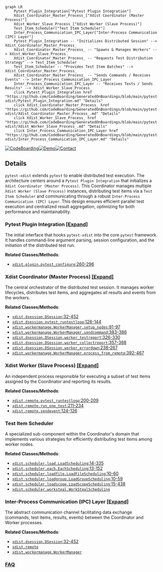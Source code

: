 ```mermaid
graph LR
    Pytest_Plugin_Integration["Pytest Plugin Integration"]
    Xdist_Coordinator_Master_Process_["Xdist Coordinator (Master Process)"]
    Xdist_Worker_Slave_Process_["Xdist Worker (Slave Process)"]
    Test_Item_Scheduler["Test Item Scheduler"]
    Inter_Process_Communication_IPC_Layer["Inter-Process Communication (IPC) Layer"]
    Pytest_Plugin_Integration -- "Initializes Distributed Session" --> Xdist_Coordinator_Master_Process_
    Xdist_Coordinator_Master_Process_ -- "Spawns & Manages Workers" --> Xdist_Worker_Slave_Process_
    Xdist_Coordinator_Master_Process_ -- "Requests Test Distribution Strategy" --> Test_Item_Scheduler
    Test_Item_Scheduler -- "Provides Test Item Batches" --> Xdist_Coordinator_Master_Process_
    Xdist_Coordinator_Master_Process_ -- "Sends Commands / Receives Events" --> Inter_Process_Communication_IPC_Layer
    Inter_Process_Communication_IPC_Layer -- "Receives Tests / Sends Results" --> Xdist_Worker_Slave_Process_
    click Pytest_Plugin_Integration href "https://github.com/CodeBoarding/GeneratedOnBoardings/blob/main/pytest-xdist/Pytest_Plugin_Integration.md" "Details"
    click Xdist_Coordinator_Master_Process_ href "https://github.com/CodeBoarding/GeneratedOnBoardings/blob/main/pytest-xdist/Xdist_Coordinator_Master_Process_.md" "Details"
    click Xdist_Worker_Slave_Process_ href "https://github.com/CodeBoarding/GeneratedOnBoardings/blob/main/pytest-xdist/Xdist_Worker_Slave_Process_.md" "Details"
    click Inter_Process_Communication_IPC_Layer href "https://github.com/CodeBoarding/GeneratedOnBoardings/blob/main/pytest-xdist/Inter_Process_Communication_IPC_Layer.md" "Details"
```

[![CodeBoarding](https://img.shields.io/badge/Generated%20by-CodeBoarding-9cf?style=flat-square)](https://github.com/CodeBoarding/GeneratedOnBoardings)[![Demo](https://img.shields.io/badge/Try%20our-Demo-blue?style=flat-square)](https://www.codeboarding.org/demo)[![Contact](https://img.shields.io/badge/Contact%20us%20-%20contact@codeboarding.org-lightgrey?style=flat-square)](mailto:contact@codeboarding.org)

## Details

`pytest-xdist` extends `pytest` to enable distributed test execution. The architecture centers around a `Pytest Plugin Integration` that initializes a `Xdist Coordinator (Master Process)`. This Coordinator manages multiple `Xdist Worker (Slave Process)` instances, distributing test items via a `Test Item Scheduler` and communicating through a robust `Inter-Process Communication (IPC) Layer`. This design ensures efficient parallel test execution and centralized result aggregation, optimizing for both performance and maintainability.

### Pytest Plugin Integration [[Expand]](./Pytest_Plugin_Integration.md)
The initial interface that hooks `pytest-xdist` into the core `pytest` framework. It handles command-line argument parsing, session configuration, and the initiation of the distributed test run.


**Related Classes/Methods**:

- <a href="https://github.com/pytest-dev/pytest-xdist/blob/master/src/xdist/plugin.py#L260-L296" target="_blank" rel="noopener noreferrer">`xdist.plugin.pytest_configure`:260-296</a>


### Xdist Coordinator (Master Process) [[Expand]](./Xdist_Coordinator_Master_Process_.md)
The central orchestrator of the distributed test session. It manages worker lifecycles, distributes test items, and aggregates all results and events from the workers.


**Related Classes/Methods**:

- <a href="https://github.com/pytest-dev/pytest-xdist/blob/master/src/xdist/dsession.py#L32-L452" target="_blank" rel="noopener noreferrer">`xdist.dsession.DSession`:32-452</a>
- <a href="https://github.com/pytest-dev/pytest-xdist/blob/master/src/xdist/dsession.py#L128-L144" target="_blank" rel="noopener noreferrer">`xdist.dsession.pytest_runtestloop`:128-144</a>
- <a href="https://github.com/pytest-dev/pytest-xdist/blob/master/src/xdist/workermanage.py#L91-L97" target="_blank" rel="noopener noreferrer">`xdist.workermanage.WorkerManager.setup_nodes`:91-97</a>
- <a href="https://github.com/pytest-dev/pytest-xdist/blob/master/src/xdist/workermanage.py#L383-L386" target="_blank" rel="noopener noreferrer">`xdist.workermanage.WorkerManager.sendcommand`:383-386</a>
- <a href="https://github.com/pytest-dev/pytest-xdist/blob/master/src/xdist/dsession.py#L326-L330" target="_blank" rel="noopener noreferrer">`xdist.dsession.DSession.worker_testreport`:326-330</a>
- <a href="https://github.com/pytest-dev/pytest-xdist/blob/master/src/xdist/dsession.py#L357-L368" target="_blank" rel="noopener noreferrer">`xdist.dsession.DSession.worker_collectreport`:357-368</a>
- <a href="https://github.com/pytest-dev/pytest-xdist/blob/master/src/xdist/dsession.py#L238-L267" target="_blank" rel="noopener noreferrer">`xdist.dsession.DSession.worker_errordown`:238-267</a>
- <a href="https://github.com/pytest-dev/pytest-xdist/blob/master/src/xdist/workermanage.py#L392-L467" target="_blank" rel="noopener noreferrer">`xdist.workermanage.WorkerManager.process_from_remote`:392-467</a>


### Xdist Worker (Slave Process) [[Expand]](./Xdist_Worker_Slave_Process_.md)
An independent process responsible for executing a subset of test items assigned by the Coordinator and reporting its results.


**Related Classes/Methods**:

- <a href="https://github.com/pytest-dev/pytest-xdist/blob/master/src/xdist/remote.py#L200-L209" target="_blank" rel="noopener noreferrer">`xdist.remote.pytest_runtestloop`:200-209</a>
- <a href="https://github.com/pytest-dev/pytest-xdist/blob/master/src/xdist/remote.py#L211-L234" target="_blank" rel="noopener noreferrer">`xdist.remote.run_one_test`:211-234</a>
- <a href="https://github.com/pytest-dev/pytest-xdist/blob/master/src/xdist/remote.py#L124-L126" target="_blank" rel="noopener noreferrer">`xdist.remote.sendevent`:124-126</a>


### Test Item Scheduler
A specialized sub-component within the Coordinator's domain that implements various strategies for efficiently distributing test items among worker nodes.


**Related Classes/Methods**:

- <a href="https://github.com/pytest-dev/pytest-xdist/blob/master/src/xdist/scheduler/load.py#L14-L335" target="_blank" rel="noopener noreferrer">`xdist.scheduler.load.LoadScheduling`:14-335</a>
- <a href="https://github.com/pytest-dev/pytest-xdist/blob/master/src/xdist/scheduler/each.py#L13-L152" target="_blank" rel="noopener noreferrer">`xdist.scheduler.each.EachScheduling`:13-152</a>
- <a href="https://github.com/pytest-dev/pytest-xdist/blob/master/src/xdist/scheduler/loadfile.py#L10-L60" target="_blank" rel="noopener noreferrer">`xdist.scheduler.loadfile.LoadFileScheduling`:10-60</a>
- <a href="https://github.com/pytest-dev/pytest-xdist/blob/master/src/xdist/scheduler/loadgroup.py#L10-L59" target="_blank" rel="noopener noreferrer">`xdist.scheduler.loadgroup.LoadGroupScheduling`:10-59</a>
- <a href="https://github.com/pytest-dev/pytest-xdist/blob/master/src/xdist/scheduler/loadscope.py#L15-L438" target="_blank" rel="noopener noreferrer">`xdist.scheduler.loadscope.LoadScopeScheduling`:15-438</a>
- <a href="https://github.com/pytest-dev/pytest-xdist/blob/master/src/xdist/scheduler/worksteal.py" target="_blank" rel="noopener noreferrer">`xdist.scheduler.worksteal.WorkStealScheduling`</a>


### Inter-Process Communication (IPC) Layer [[Expand]](./Inter_Process_Communication_IPC_Layer.md)
The abstract communication channel facilitating data exchange (commands, test items, results, events) between the Coordinator and Worker processes.


**Related Classes/Methods**:

- <a href="https://github.com/pytest-dev/pytest-xdist/blob/master/src/xdist/dsession.py#L32-L452" target="_blank" rel="noopener noreferrer">`xdist.dsession.DSession`:32-452</a>
- <a href="https://github.com/pytest-dev/pytest-xdist/blob/master/src/xdist/remote.py" target="_blank" rel="noopener noreferrer">`xdist.remote`</a>
- <a href="https://github.com/pytest-dev/pytest-xdist/blob/master/src/xdist/workermanage.py" target="_blank" rel="noopener noreferrer">`xdist.workermanage.WorkerManager`</a>




### [FAQ](https://github.com/CodeBoarding/GeneratedOnBoardings/tree/main?tab=readme-ov-file#faq)